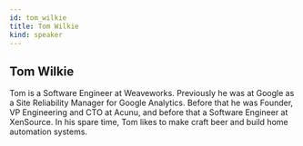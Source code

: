 ```yaml
---
id: tom_wilkie
title: Tom Wilkie
kind: speaker
---
```


## Tom Wilkie

Tom is a Software Engineer at Weaveworks. Previously he was at Google as a Site
Reliability Manager for Google Analytics. Before that he was Founder, VP
Engineering and CTO at Acunu, and before that a Software Engineer at XenSource.
In his spare time, Tom likes to make craft beer and build home automation
systems.
